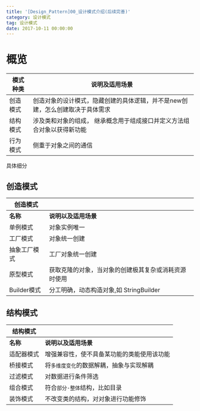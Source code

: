 ```yaml
---
title: '[Design_Pattern]00_设计模式介绍(后续完善)'
category: 设计模式
tag: 设计模式
date: 2017-10-11 00:00:00
---
```


# 概览

|模式种类|说明及适用场景|
|---|---|
|创造模式|创造对象的设计模式，隐藏创建的具体逻辑，并不是new创建，怎么创建取决于具体需求|
|结构模式|涉及类和对象的组成， 继承概念用于组成接口并定义方法组合对象以获得新功能|
|行为模式|侧重于对象之间的通信|



具体细分

## 创造模式


|创造模式||
|---|---|
| **名称**|**说明以及适用场景**|
|单例模式|对象实例唯一|
|工厂模式|对象统一创建|
|抽象工厂模式|工厂对象统一创建|
|原型模式|获取克隆的对象，当对象的创建极其复杂或消耗资源时使用|
|Builder模式|分工明确，动态构造对象,如 StringBuilder|

## 结构模式

|结构模式||
|---|---|
| **名称**|**说明以及适用场景**|
|适配器模式|增强兼容性，使不具备某功能的类能使用该功能|
|桥接模式|将`多维度变化`的数据解耦，抽象与实现解耦|
|过滤模式|对数据进行条件筛选|
|组合模式|符合`部分-整体`结构，比如目录|
|装饰模式|不改变类的结构，对对象进行功能修饰|